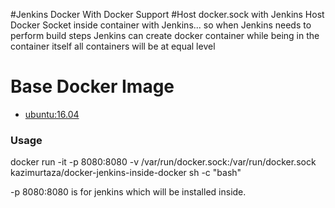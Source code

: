 #Jenkins Docker With Docker Support
#Host docker.sock with Jenkins
Host Docker Socket inside container with Jenkins... so when Jenkins needs to perform build steps Jenkins can create docker container while being in the container itself all containers will be at equal level

# Base Docker Image

* [ubuntu:16.04](https://registry.hub.docker.com/_/ubuntu/)



### Usage
docker run -it -p 8080:8080 -v /var/run/docker.sock:/var/run/docker.sock kazimurtaza/docker-jenkins-inside-docker sh -c "bash"

-p 8080:8080 is for jenkins which will be installed inside.
